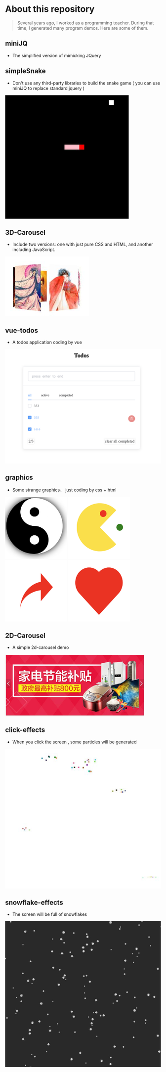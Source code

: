 # About this repository
> Several years ago, I worked as a programming teacher. During that time, I generated many program demos. Here are some of them.

## miniJQ
* The simplified version of mimicking JQuery 

## simpleSnake
* Don't use any third-party libraries to build the snake game ( you can use miniJQ to replace standard jquery )

<img src="./cases/simpleSnake/review.jpg" alt="Taiji" width="400">

## 3D-Carousel
* Include two versions: one with just pure CSS and HTML, and another including JavaScript.

![](./cases/3D-Carousel/review1.jpg)

## vue-todos
* A todos application coding by vue

<img src="./cases/vue-todos/review.png" alt="Taiji" width="600">

## graphics
* Some strange graphics， just coding by css + html

<img src="./cases/graphics/Taiji.png" alt="Taiji" width="200" height="200">
<img src="./cases/graphics/Pac-Man.png" alt="Pac-Man" width="200" height="200">
<img src="./cases/graphics/Arrow.png" alt="Arrow" width="200" height="200">
<img src="./cases/graphics/Heart.png" alt="Heart" width="200" height="200">

## 2D-Carousel
* A simple 2d-carousel demo

<img src="./cases/2D-Carousal/review.jpg" alt="2D-Carousal" height="200">

## click-effects
* When you click the screen , some particles will be generated

<img src="./cases/click-effects/review.jpg" alt="2D-Carousal" width="600">

## snowflake-effects
* The screen will be full of snowflakes

<img src="./cases/snowflake-effects/review.jpg" alt="2D-Carousal" width="600">
